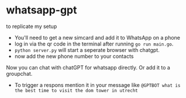 # whatsapp-gpt
to replicate my setup
* You'll need to get a new simcard and add it to WhatsApp on a phone
* log in via the qr code in the terminal after running `go run main.go`.
* `python server.py` will start a seperate browser with chatgpt.
* now add the new phone number to your contacts

Now you can chat with chatGPT for whatsapp directly.
Or add it to a groupchat.
* To trigger a respons mention it in your message like
`@GPTBOT what is the best time to visit the dom tower in utrecht`

